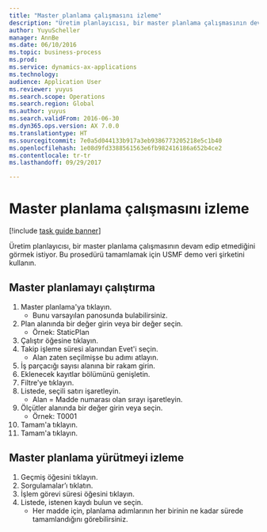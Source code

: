 ```yaml
--- 
title: "Master planlama çalışmasını izleme"
description: "Üretim planlayıcısı, bir master planlama çalışmasının devam edip etmediğini görmek istiyor."
author: YuyuScheller
manager: AnnBe
ms.date: 06/10/2016
ms.topic: business-process
ms.prod: 
ms.service: dynamics-ax-applications
ms.technology: 
audience: Application User
ms.reviewer: yuyus
ms.search.scope: Operations
ms.search.region: Global
ms.author: yuyus
ms.search.validFrom: 2016-06-30
ms.dyn365.ops.version: AX 7.0.0
ms.translationtype: HT
ms.sourcegitcommit: 7e0a5d044133b917a3eb9386773205218e5c1b40
ms.openlocfilehash: 1e08d9fd3388561563e6fb982416186a652b4ce2
ms.contentlocale: tr-tr
ms.lasthandoff: 09/29/2017

---
```

# <a name="monitor-a-master-planning-run"></a>Master planlama çalışmasını izleme

[!include [task guide banner](../../includes/task-guide-banner.md)]

Üretim planlayıcısı, bir master planlama çalışmasının devam edip etmediğini görmek istiyor. Bu prosedürü tamamlamak için USMF demo veri şirketini kullanın.


## <a name="run-master-planning"></a>Master planlamayı çalıştırma
1. Master planlama'ya tıklayın.
    * Bunu varsayılan panosunda bulabilirsiniz.  
2. Plan alanında bir değer girin veya bir değer seçin.
    * Örnek: StaticPlan  
3. Çalıştır öğesine tıklayın.
4. Takip işleme süresi alanından Evet'i seçin.
    * Alan zaten seçilmişse bu adımı atlayın.  
5. İş parçacığı sayısı alanına bir rakam girin.
6. Eklenecek kayıtlar bölümünü genişletin.
7. Filtre'ye tıklayın.
8. Listede, seçili satırı işaretleyin.
    * Alan = Madde numarası olan sırayı işaretleyin.  
9. Ölçütler alanında bir değer girin veya seçin.
    * Örnek: T0001  
10. Tamam'a tıklayın.
11. Tamam'a tıklayın.

## <a name="monitor-the-master-planning-run"></a>Master planlama yürütmeyi izleme
1. Geçmiş öğesini tıklayın.
2. Sorgulamalar’ı tıklatın.
3. İşlem görevi süresi öğesini tıklayın.
4. Listede, istenen kaydı bulun ve seçin.
    * Her madde için, planlama adımlarının her birinin ne kadar sürede tamamlandığını görebilirsiniz.  


